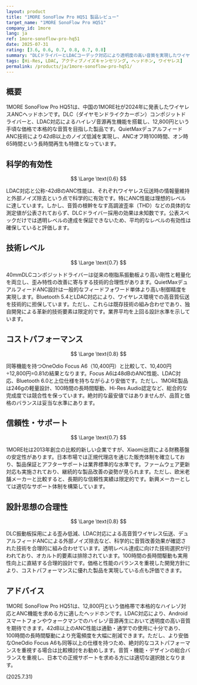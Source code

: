 ```yaml
---
layout: product
title: "1MORE SonoFlow Pro HQ51 製品レビュー"
target_name: "1MORE SonoFlow Pro HQ51"
company_id: 1more
lang: ja
ref: 1more-sonoflow-pro-hq51
date: 2025-07-31
rating: [3.6, 0.6, 0.7, 0.8, 0.7, 0.8]
summary: "DLCドライバーとLDACコーデック対応により透明度の高い音質を実現したワイヤレスヘッドホン。40dB超のノイズキャンセリング性能と100時間の長時間駆動が特徴。"
tags: [Hi-Res, LDAC, アクティブノイズキャンセリング, ヘッドホン, ワイヤレス]
permalink: /products/ja/1more-sonoflow-pro-hq51/
---
```

## 概要

1MORE SonoFlow Pro HQ51は、中国の1MORE社が2024年に発表したワイヤレスANCヘッドホンです。DLC（ダイヤモンドライクカーボン）コンポジットドライバーと、LDAC対応によるハイレゾ音源再生機能を搭載し、12,800円という手頃な価格で本格的な音質を目指した製品です。QuietMaxデュアルフィードANC技術により42dB以上のノイズ低減を実現し、ANCオフ時100時間、オン時65時間という長時間再生も特徴となっています。

## 科学的有効性

$$ \Large \text{0.6} $$

LDAC対応と公称-42dBのANC性能は、それぞれワイヤレス伝送時の情報量維持と外部ノイズ除去という点で科学的に有効です。特にANC性能は理想的レベルに達しています。しかし、音質の根幹をなす高調波歪率（THD）などの具体的な測定値が公表されておらず、DLCドライバー採用の効果は未知数です。公表スペックだけでは透明レベルの達成を保証できないため、平均的なレベルの有効性は確保していると評価します。

## 技術レベル

$$ \Large \text{0.7} $$

40mmDLCコンポジットドライバーは従来の樹脂系振動板より高い剛性と軽量化を両立し、歪み特性の改善に寄与する技術的合理性があります。QuietMaxデュアルフィードANC設計は一般的なフィードフォワード単体より高い制御精度を実現します。Bluetooth 5.4とLDAC対応により、ワイヤレス環境での高音質伝送を技術的に担保しています。ただし、これらは既存技術の組み合わせであり、独自開発による革新的技術要素は限定的です。業界平均を上回る設計水準を示しています。

## コストパフォーマンス

$$ \Large \text{0.8} $$

同等機能を持つOneOdio Focus A6（10,400円）と比較して、10,400円÷12,800円=0.81の結果となります。Focus A6は48dBのANC性能、LDAC対応、Bluetooth 6.0と上位仕様を持ちながらより安価です。ただし、1MORE製品は246gの軽量設計、100時間の長時間駆動、Hi-Res Audio認定など、総合的な完成度では競合性を保っています。絶対的な最安値ではありませんが、品質と価格のバランスは妥当な水準にあります。

## 信頼性・サポート

$$ \Large \text{0.7} $$

1MORE社は2013年創立の比較的新しい企業ですが、Xiaomi出資による財務基盤の安定性があります。日本市場では正規代理店を通じた販売体制を確立しており、製品保証とアフターサポートは業界標準的な水準です。ファームウェア更新対応も実施されており、継続的な製品改善の姿勢が見られます。ただし、欧米老舗メーカーと比較すると、長期的な信頼性実績は限定的です。新興メーカーとしては適切なサポート体制を構築しています。

## 設計思想の合理性

$$ \Large \text{0.8} $$

DLC振動板採用による歪み低減、LDAC対応による高音質ワイヤレス伝送、デュアルフィードANCによる外部ノイズ除去など、科学的に音質改善効果が確認された技術を合理的に組み合わせています。透明レベル達成に向けた技術選択が行われており、オカルト的要素は排除されています。100時間の長時間駆動も実用性向上に直結する合理的設計です。価格と性能のバランスを重視した開発方針により、コストパフォーマンスに優れた製品を実現している点も評価できます。

## アドバイス

1MORE SonoFlow Pro HQ51は、12,800円という価格帯で本格的なハイレゾ対応とANC機能を求める方に適したヘッドホンです。LDAC対応により、Androidスマートフォンやウォークマンでのハイレゾ音源再生において透明度の高い音質を期待できます。42dB以上のANC性能は通勤・通学での使用に十分であり、100時間の長時間駆動により充電頻度を大幅に削減できます。ただし、より安価なOneOdio Focus A6も同等以上の仕様を持つため、絶対的なコストパフォーマンスを重視する場合は比較検討をお勧めします。音質・機能・デザインの総合バランスを重視し、日本での正規サポートを求める方には適切な選択肢となります。

(2025.7.31)
